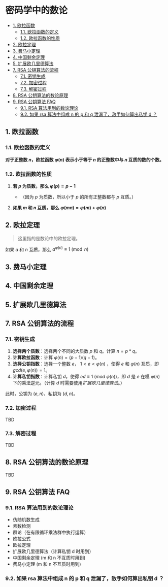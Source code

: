 # 密码学中的数论<!-- omit in toc -->

- [1. 欧拉函数](#1-欧拉函数)
  - [1.1. 欧拉函数的定义](#11-欧拉函数的定义)
  - [1.2. 欧拉函数的性质](#12-欧拉函数的性质)
- [2. 欧拉定理](#2-欧拉定理)
- [3. 费马小定理](#3-费马小定理)
- [4. 中国剩余定理](#4-中国剩余定理)
- [5. 扩展欧几里德算法](#5-扩展欧几里德算法)
- [7. RSA 公钥算法的流程](#7-rsa-公钥算法的流程)
  - [7.1. 密钥生成](#71-密钥生成)
  - [7.2. 加密过程](#72-加密过程)
  - [7.3. 解密过程](#73-解密过程)
- [8. RSA 公钥算法的数论原理](#8-rsa-公钥算法的数论原理)
- [9. RSA 公钥算法 FAQ](#9-rsa-公钥算法-faq)
  - [9.1. RSA 算法用到的数论理论](#91-rsa-算法用到的数论理论)
  - [9.2. 如果 rsa 算法中组成 n 的 p 和 q 泄漏了，敌手如何算出私钥 d ？](#92-如果-rsa-算法中组成-n-的-p-和-q-泄漏了敌手如何算出私钥-d-)

## 1. 欧拉函数

### 1.1. 欧拉函数的定义

**对于正整数 $n$，欧拉函数 $\varphi(n)$ 表示小于等于 $n$ 的正整数中与 $n$ 互质的数的个数。**

### 1.2. 欧拉函数的性质

1. **若 $p$ 为质数，那么 $\varphi(p) = p-1$**

   - （因为 $p$ 为质数，所以小于 $p$ 的所有正整数都与 $p$ 互质。）

2. **如果 $m$ 和 $n$ 互质，那么 $\varphi(mn) = \varphi(m) + \varphi(n)$**

## 2. 欧拉定理

> 这里指的是数论中的欧拉定理。

如果 $a$ 和 $n$ 互质，那么 $a^{\varphi(n)} \equiv 1 \pmod{n}$

## 3. 费马小定理

## 4. 中国剩余定理

## 5. 扩展欧几里德算法

## 7. RSA 公钥算法的流程

### 7.1. 密钥生成

1. **选择两个质数**：选择两个不同的大质数 $p$ 和 $q$。计算 $n = p \ast q$。
2. **计算欧拉函数**：计算 ${\varphi(n)} = (p - 1)(q - 1)$。
3. **选择公钥指数**：选择一个整数 $e$， $1 < e < {\varphi(n)}$ ，使得 $e$ 和 ${\varphi(n)}$ 互质，即 $gcd(e, {\varphi(n)}) = 1$。
4. **计算私钥指数**：计算私钥 $d$，使得 $ed ≡ 1\ (mod\ {\varphi(n)})$，即 $d$ 是 $e$ 在模 ${\varphi(n)}$ 下的乘法逆元。（计算 $d$ 时需要使用*扩展欧几里德算法*。）

此时，公钥为 $(e, n)$，私钥为 $(d, n)$。

### 7.2. 加密过程

TBD

### 7.3. 解密过程

TBD

## 8. RSA 公钥算法的数论原理

TBD

## 9. RSA 公钥算法 FAQ

### 9.1. RSA 算法用到的数论理论

- 伪随机数生成
- 素数检测
- 群论（在有限循环乘法群中执行运算）
- 欧拉公式
- 欧拉定理
- 扩展欧几里德算法（计算私钥 d 时用到）
- 中国剩余定理 (m 和 n 不互质时用到)
- 费马小定理 (m 和 n 不互质时用到)

### 9.2. 如果 rsa 算法中组成 n 的 p 和 q 泄漏了，敌手如何算出私钥 d ？
